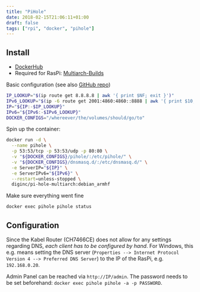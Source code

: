 ```yaml
---
title: "PiHole"
date: 2018-02-15T21:06:11+01:00
draft: false
tags: ["rpi", "docker", "pihole"]
---
```


## Install

* [DockerHub](https://hub.docker.com/r/diginc/pi-hole/)
* Required for RasPi: [Multiarch-Builds](https://hub.docker.com/r/diginc/pi-hole-multiarch/tags/)

Basic configuration (see also [GitHub repo](https://github.com/diginc/docker-pi-hole/blob/master/docker_run.sh))
```bash
IP_LOOKUP="$(ip route get 8.8.8.8 | awk '{ print $NF; exit }')"
IPv6_LOOKUP="$(ip -6 route get 2001:4860:4860::8888 | awk '{ print $10; exit }')"
IP="${IP:-$IP_LOOKUP}"
IPv6="${IPv6:-$IPv6_LOOKUP}"
DOCKER_CONFIGS="/whereever/the/volumes/should/go/to"
```

Spin up the container:
```bash
docker run -d \
  --name pihole \
  -p 53:53/tcp -p 53:53/udp -p 80:80 \
  -v "${DOCKER_CONFIGS}/pihole/:/etc/pihole/" \
  -v "${DOCKER_CONFIGS}/dnsmasq.d/:/etc/dnsmasq.d/" \
  -e ServerIP="${IP}" \
  -e ServerIPv6="${IPv6}" \
  --restart=unless-stopped \
  diginc/pi-hole-multiarch:debian_armhf
```

Make sure everything went fine
```bash
docker exec pihole pihole status
```

## Configuration

Since the Kabel Router (CH7466CE) does not allow for any settings regarding DNS, *each client has to be configured by hand*. For Windows, this e.g. means setting the DNS server (`Properties --> Internet Protocol Version 4 --> Preferred DNS Server`) to the IP of the RasPi, e.g. `192.168.0.20`.

Admin Panel can be reached via `http://IP/admin`. The password needs to be set beforehand: `docker exec pihole pihole -a -p PASSWORD`.